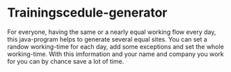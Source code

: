Trainingscedule-generator
=========================

For everyone, having the same or a nearly equal working flow every day, this java-program helps to generate several equal sites. You can set a randow working-time for each day, add some exceptions and set the whole working-time. With this imformation and your name and company you work for you can by chance save a lot of time. 
